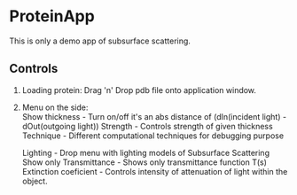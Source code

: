 # ProteinApp
This is only a demo app of subsurface scattering. 
## Controls
1) Loading protein: Drag 'n' Drop pdb file onto application window. 
2) Menu on the side:  
	Show thickness - Turn on/off it's an abs distance of (dIn(incident light) - dOut(outgoing light))
	Strength - Controls strength of given thickness
	Technique - Different computational techniques for debugging purpose
	
	Lighting - Drop menu with lighting models of Subsurface Scattering 
	Show only Transmittance - Shows only transmittance function T(s)
	Extinction coeficient - Controls intensity of attenuation of light within the object.
